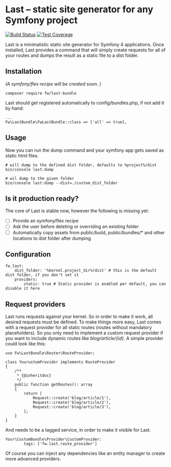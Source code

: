 
# Last – static site generator for any Symfony project

[![Build Status](https://travis-ci.org/franzwilding/last.svg?branch=master)](https://travis-ci.org/franzwilding/last)
[![Test Coverage](https://api.codeclimate.com/v1/badges/e9334f9657fc4a65e24c/test_coverage)](https://codeclimate.com/github/franzwilding/last/test_coverage)

Last is a minimalistic static site generator for Symfony 4 applications. Once installed, Last provides a 
command that will simply create requests for all of your routes and dumps the result as a static file to a dist folder.

## Installation
*(A symfony/flex recipe will be created soon. )*

    composer require fw/last-bundle
    
Last should get registered automatically to config/bundles.php, if not add it by hand:

    ...
    Fw\LastBundle\FwLastBundle::class => ['all' => true],

## Usage
Now you can run the dump command and your symfony app gets saved as static html files. 

    # will dump to the defined dist folder, defaults to %project%/dist
    bin/console last:dump 
    
    # wil dump to the given folder
    bin/console last:dump --dist=./custom_dist_folder
    
## Is it production ready?
The core of Last is stable now, however the following is missing yet:

- [ ] Provide an symfony/flex recipe
- [ ] Ask the user before deleting or overriding an existing folder
- [ ] Automatically copy assets from public/build, public/bundles/* and other locations to dist folder after dumping

## Configuration

    fw_last:
        dist_folder: '%kernel.project_dir%/dist' # this is the default dist folder, if you don't set it 
        providers:
            static: true # Static provider is enabled per default, you can disable it here

## Request providers

Last runs requests against your kernel. So in order to make it work, all desired requests must be defined. To make 
things more easy, Last comes with a request provider for all static routes (routes without mandatory placeholders). So
you only need to implement a custom request provider if you want to include dynamic routes like *blog/article/{id}*. A
simple provider could look like this: 

    use Fw\LastBundle\Router\RouteProvider;

    class YourustomProvider implements RouteProvider
    {
        /**
         * {@inheritdoc}
         */
        public function getRoutes(): array
        {
            return [
                Request::create('blog/article/1'),
                Request::create('blog/article/2'),
                Request::create('blog/article/3'),
            ];
        }
    } 

And needs to be a tagged service, in order to make it visible for Last.

    Your\CustomBundle\Provider\CustomProvider:
            tags: ['fw.last.route_provider']

Of course you can inject any dependencies like an entity manager to create more advanced providers.

